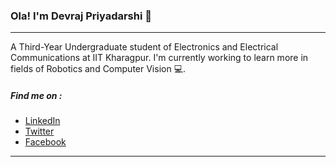 ### Ola! I'm Devraj Priyadarshi :wave:

---

A Third-Year Undergraduate student of Electronics and Electrical Communications at IIT Kharagpur. I'm currently working to learn more in fields of Robotics and Computer Vision 💻.
<!---
##### Technologies & Tools :
![](https://img.shields.io/badge/OS-Ubuntu--18.04-258f76?style=flat&logo=ubuntu&logoColor=white)
![](https://img.shields.io/badge/ROS-Melodic-258f76?style=flat&logo=ROS&logoColor=white)
![](https://img.shields.io/badge/Editor-Visual_Studio_Code-258f76?style=flat&logo=visualstudiocode&logoColor=white)
![](https://img.shields.io/badge/Code-Python-258f76?style=flat&logo=python&logoColor=white)
![](https://img.shields.io/badge/Code-C++-258f76?style=flat&logo=cplusplus&logoColor=white)
--->
##### Find me on : 
- [LinkedIn](https://www.linkedin.com/in/devraj-priyadarshi)
- [Twitter](https://twitter.com/devraj5300)
- [Facebook](https://www.facebook.com/devraj.priyadarshi.96/)

---
<!---
![My GitHub stats](https://github-readme-stats.vercel.app/api?username=devrajPriyadarshi&show_icons=true&theme=gotham)
![](https://github-readme-stats.vercel.app/api/top-langs/?username=devrajPriyadarshi&show_icons=true&theme=gotham)

--->
<!---
devrajPriyadarshi/devrajPriyadarshi is a ✨ special ✨ repository because its `README.md` (this file) appears on your GitHub profile.
You can click the Preview link to take a look at your changes.
--->
<!-- links to your social media accounts -->
